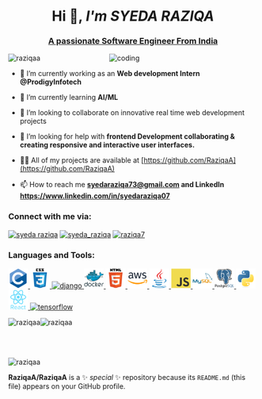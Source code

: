 


   
<h1 align="center">Hi 👋, <I> I'm <I>SYEDA RAZIQA</I></I></h1>
<h3 align="center"><u>A passionate Software Engineer From India</u></h3>
<img align = "right" alt = "coding" width = "300" src = "https://encrypted-tbn0.gstatic.com/images?q=tbn:ANd9GcSMlkX96YAPP7Z1TLQ-zc9P4KvPuvCxAq-x7A&s">

<p align="left"> <img src="https://komarev.com/ghpvc/?username=raziqaa&label=Profile%20views&color=0e75b6&style=flat" alt="raziqaa" /> </p>


- 🔭 I’m currently working as an **Web development Intern @ProdigyInfotech**

- 🌱 I’m currently learning **AI/ML**

- 👯 I’m looking to collaborate on innovative real time web development projects 

- 🤝 I’m looking for help with **frontend Development collaborating & creating responsive and interactive user interfaces.**

- 👨‍💻 All of my projects are available at [https://github.com/RaziqaA](https://github.com/RaziqaA)

- 📫 How to reach me **syedaraziqa73@gmail.com and LinkedIn https://www.linkedin.com/in/syedaraziqa07**

<h3 align="left">Connect with me via:</h3>
<p align="left">
<a href="https://linkedin.com/in/syeda raziqa" target="blank"><img align="center" src="https://raw.githubusercontent.com/rahuldkjain/github-profile-readme-generator/master/src/images/icons/Social/linked-in-alt.svg" alt="syeda raziqa" height="30" width="40" /></a>
<a href="https://instagram.com/syeda_raziqa" target="blank"><img align="center" src="https://raw.githubusercontent.com/rahuldkjain/github-profile-readme-generator/master/src/images/icons/Social/instagram.svg" alt="syeda_raziqa" height="30" width="40" /></a>
<a href="https://www.leetcode.com/raziqa7" target="blank"><img align="center" src="https://raw.githubusercontent.com/rahuldkjain/github-profile-readme-generator/master/src/images/icons/Social/leet-code.svg" alt="raziqa7" height="30" width="40" /></a>
</p>
<h3 align="left">Languages and Tools:</h3>
<p align="left"> <a href="https://www.cprogramming.com/" target="_blank" rel="noreferrer"> <img src="https://raw.githubusercontent.com/devicons/devicon/master/icons/c/c-original.svg" alt="c" width="40" height="40"/> </a> <a href="https://www.w3schools.com/css/" target="_blank" rel="noreferrer"> <img src="https://raw.githubusercontent.com/devicons/devicon/master/icons/css3/css3-original-wordmark.svg" alt="css3" width="40" height="40"/> </a> <a href="https://www.djangoproject.com/" target="_blank" rel="noreferrer"> <img src="https://cdn.worldvectorlogo.com/logos/django.svg" alt="django" width="40" height="40"/> </a> <a href="https://www.docker.com/" target="_blank" rel="noreferrer"> <img src="https://raw.githubusercontent.com/devicons/devicon/master/icons/docker/docker-original-wordmark.svg" alt="docker" width="40" height="40"/> </a> <a href="https://www.w3.org/html/" target="_blank" rel="noreferrer"> <img src="https://raw.githubusercontent.com/devicons/devicon/master/icons/html5/html5-original-wordmark.svg" alt="html5" width="40" height="40"/> </a> <a href="https://aws.amazon.com" target="_blank" rel="noreferrer"> <img src="https://raw.githubusercontent.com/devicons/devicon/master/icons/amazonwebservices/amazonwebservices-original-wordmark.svg" alt="aws" width="40" height="40"/> </a> <a href="https://www.java.com" target="_blank" rel="noreferrer"> <img src="https://raw.githubusercontent.com/devicons/devicon/master/icons/java/java-original.svg" alt="java" width="40" height="40"/> </a> <a href="https://developer.mozilla.org/en-US/docs/Web/JavaScript" target="_blank" rel="noreferrer"> <img src="https://raw.githubusercontent.com/devicons/devicon/master/icons/javascript/javascript-original.svg" alt="javascript" width="40" height="40"/> </a> <a href="https://www.mysql.com/" target="_blank" rel="noreferrer"> <img src="https://raw.githubusercontent.com/devicons/devicon/master/icons/mysql/mysql-original-wordmark.svg" alt="mysql" width="40" height="40"/> </a> <a href="https://www.postgresql.org" target="_blank" rel="noreferrer"> <img src="https://raw.githubusercontent.com/devicons/devicon/master/icons/postgresql/postgresql-original-wordmark.svg" alt="postgresql" width="40" height="40"/> </a> <a href="https://www.python.org" target="_blank" rel="noreferrer"> <img src="https://raw.githubusercontent.com/devicons/devicon/master/icons/python/python-original.svg" alt="python" width="40" height="40"/> </a> <a href="https://reactjs.org/" target="_blank" rel="noreferrer"> <img src="https://raw.githubusercontent.com/devicons/devicon/master/icons/react/react-original-wordmark.svg" alt="react" width="40" height="40"/> </a> <a href="https://www.tensorflow.org" target="_blank" rel="noreferrer"> <img src="https://www.vectorlogo.zone/logos/tensorflow/tensorflow-icon.svg" alt="tensorflow" width="40" height="40"/> </a> </p>

<p><img align="left" src="https://github-readme-stats.vercel.app/api/top-langs?username=raziqaa&show_icons=true&locale=en&layout=compact" alt="raziqaa" /></p>

<p>&nbsp;<img align="left" src="https://github-readme-stats.vercel.app/api?username=raziqaa&show_icons=true&locale=en" alt="raziqaa" /></p><br><br>
<p><img align="center" src="https://github-readme-streak-stats.herokuapp.com/?user=raziqaa&" alt="raziqaa" /></p>

**RaziqaA/RaziqaA** is a ✨ _special_ ✨ repository because its `README.md` (this file) appears on your GitHub profile.


